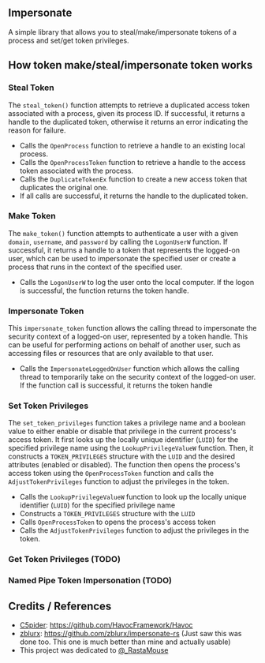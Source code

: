 ## Impersonate

A simple library that allows you to steal/make/impersonate tokens of a process and set/get token privileges.

## How token make/steal/impersonate token works

### Steal Token

The `steal_token()` function attempts to retrieve a duplicated access token associated with a process, given its process ID. If successful, it returns a handle to the duplicated token, otherwise it returns an error indicating the reason for failure.

* Calls the `OpenProcess` function to retrieve a handle to an existing local process.
* Calls the `OpenProcessToken` function to retrieve a handle to the access token associated with the process.
* Calls the `DuplicateTokenEx` function to create a new access token that duplicates the original one.
* If all calls are successful, it returns the handle to the duplicated token.

### Make Token

The `make_token()` function attempts to authenticate a user with a given `domain`, `username`, and `password` by calling the `LogonUserW` function. If successful, it returns a handle to a token that represents the logged-on user, which can be used to impersonate the specified user or create a process that runs in the context of the specified user.

* Calls the `LogonUserW` to log the user onto the local computer. If the logon is successful, the function returns the token handle.

### Impersonate Token

This `impersonate_token` function allows the calling thread to impersonate the security context of a logged-on user, represented by a token handle. This can be useful for performing actions on behalf of another user, such as accessing files or resources that are only available to that user.

* Calls the `ImpersonateLoggedOnUser` function which allows the calling thread to temporarily take on the security context of the logged-on user. If the function call is successful, it returns the token handle

### Set Token Privileges

The `set_token_privileges` function takes a privilege name and a boolean value to either enable or disable that privilege in the current process's access token. It first looks up the locally unique identifier (`LUID`) for the specified privilege name using the `LookupPrivilegeValueW` function. Then, it constructs a `TOKEN_PRIVILEGES` structure with the `LUID` and the desired attributes (enabled or disabled). The function then opens the process's access token using the `OpenProcessToken` function and calls the `AdjustTokenPrivileges` function to adjust the privileges in the token.

* Calls the `LookupPrivilegeValueW` function to look up the locally unique identifier (`LUID`) for the specified privilege name
* Constructs a `TOKEN_PRIVILEGES` structure with the `LUID`
* Calls `OpenProcessToken` to opens the process's access token
* Calls the `AdjustTokenPrivileges` function to adjust the privileges in the token.

### Get Token Privileges (TODO)


### Named Pipe Token Impersonation (TODO)


## Credits / References

* [C5pider](https://twitter.com/C5pider): https://github.com/HavocFramework/Havoc
* [zblurx](https://twitter.com/_zblurx): https://github.com/zblurx/impersonate-rs (Just saw this was done too. This one is much better than mine and actually usable)
* This project was dedicated to [@_RastaMouse](https://twitter.com/_RastaMouse)